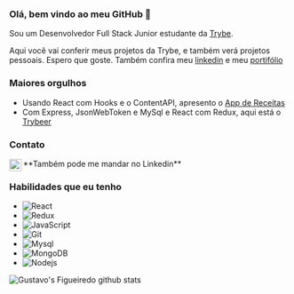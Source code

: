 ### Olá, bem vindo ao meu GitHub 👋

Sou um Desenvolvedor Full Stack Junior estudante da [Trybe](https://www.betrybe.com/).

Aqui você vai conferir meus projetos da Trybe, e também verá projetos pessoais.
Espero que goste.
Também confira meu [linkedin](www.linkedin.com/in/gustavo-hm-figueiredo) e meu [portifólio](https://gustaffig.github.io/)

### Maiores orgulhos
  - Usando React com Hooks e o ContentAPI, apresento o [App de Receitas](https://github.com/GustafFig/App-de-Receitas)
  - Com Express, JsonWebToken e MySql e React com Redux, aqui está o [Trybeer](https://github.com/GustafFig/Trybeer)

### Contato
<a target="_blank" href="mailto:gustavohmfigueiredo@gmail.com">
  <img align="left" alt="Gmail" width="22px" src="https://cdn.jsdelivr.net/npm/simple-icons@v3/icons/gmail.svg" />
</a>
**Também pode me mandar no Linkedin**

### Habilidades que eu tenho
  - ![React](https://img.shields.io/badge/-React-45b8d8?style=flat-square&logo=react&logoColor=white)
  - ![Redux](https://img.shields.io/badge/-Redux-764ABC?style=flat-square&logo=redux&logoColor=white)
  - ![JavaScript](https://img.shields.io/badge/-JS-yellow)
  - ![Git](https://img.shields.io/badge/-Git-F05032?style=flat-square&logo=git&logoColor=white)
  - ![Mysql](https://img.shields.io/badge/-MySql-4479A1?style=flat-square&logo=mysql&logoColor=white)
  - ![MongoDB](https://img.shields.io/badge/-MongoDB-13aa52?style=flat-square&logo=mongodb&logoColor=white)
  - ![Nodejs](https://img.shields.io/badge/-Nodejs-43853d?style=flat-square&logo=Node.js&logoColor=white)

![Gustavo's Figueiredo github stats](https://github-readme-stats.vercel.app/api?username=gustaffig&hide=contribs,prs&count_private=true)

